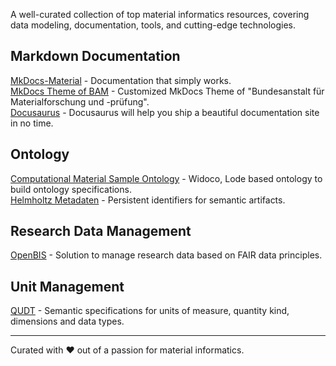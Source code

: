 A well-curated collection of top material informatics resources, covering data modeling, documentation, tools, and cutting-edge technologies.

## Markdown Documentation

[MkDocs-Material](https://squidfunk.github.io/mkdocs-material/) - Documentation that simply works.  
[MkDocs Theme of BAM](https://github.com/BAMresearch/bam-masterdata) - Customized MkDocs Theme of "Bundesanstalt für Materialforschung und -prüfung".  
[Docusaurus](https://docusaurus.io/) - Docusaurus will help you ship a beautiful documentation site in no time.  

## Ontology

[Computational Material Sample Ontology](https://github.com/OCDO/cmso) - Widoco, Lode based ontology to build ontology specifications.  
[Helmholtz Metadaten](https://purls.helmholtz-metadaten.de/) - Persistent identifiers for semantic artifacts.

## Research Data Management

[OpenBIS](https://openbis.ch/) - Solution to manage research data based on FAIR data principles.

## Unit Management

[QUDT](https://qudt.org/) - Semantic specifications for units of measure, quantity kind, dimensions and data types.




---

Curated with ❤️ out of a passion for material informatics.
